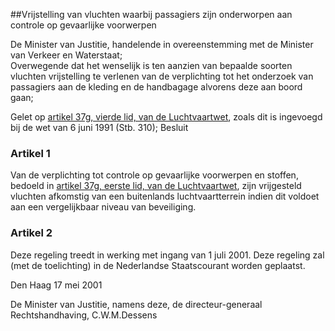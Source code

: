 <meta http-equiv='Content-Type' content='text/html; charset=utf-8' />

##Vrijstelling van vluchten waarbij passagiers zijn onderworpen aan controle op gevaarlijke voorwerpen

De Minister van Justitie, handelende in overeenstemming met de Minister van Verkeer en Waterstaat;  
Overwegende dat het wenselijk is ten aanzien van bepaalde soorten vluchten vrijstelling te verlenen van de verplichting tot het onderzoek van passagiers aan de kleding en de handbagage alvorens deze aan boord gaan;

Gelet op [artikel 37g, vierde lid, van de Luchtvaartwet](../../../../../../../../../../../../wet/luchtvaartwet/BWBR0002267/README.md), zoals dit is ingevoegd bij de wet van 6 juni 1991 (Stb. 310);
Besluit    

### Artikel  1  

Van de verplichting tot controle op gevaarlijke voorwerpen en stoffen, bedoeld in [artikel 37g, eerste lid, van de Luchtvaartwet](../../../../../../../../../../../../wet/luchtvaartwet/BWBR0002267/README.md), zijn vrijgesteld vluchten afkomstig van een buitenlands luchtvaartterrein indien dit voldoet aan een vergelijkbaar niveau van beveiliging.  

### Artikel  2  

Deze regeling treedt in werking met ingang van 1 juli 2001. Deze regeling zal (met de toelichting) in de Nederlandse Staatscourant worden geplaatst.  

Den Haag 
17 mei 2001    

De 
Minister van Justitie, namens deze, de 
directeur-generaal Rechtshandhaving, 
C.W.M.Dessens    
